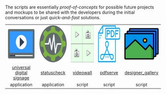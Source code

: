 The scripts are essentially *proof-of-concepts* for possible future projects and mockups to be shared with the developers during the initial conversations or just *quick-and-fast* solutions. 

<table style="width: 100%">
    <tr style="text-align: center; vertical-align: middle; margin: auto; width: 100%">
    <td><a href="https://github.com/divisionbyinfinity/universal-digital-signage"><img src="universal-signage.svg" alt="usign" width="120" height="120"></a></td>
    <td><a href="https://github.com/divisionbyinfinity/statuscheck"><img src="statuschecker.svg" alt="statcheck" width="120" height="120"></a></td>
    <td><a href="https://github.com/divisionbyinfinity/videowall"><img src="videowall.svg" alt="vidwall" width="120" height="120"></a></td>
    <td><a href="https://github.com/divisionbyinfinity/pdfserve"><img src="pdfserve.svg" alt="pdfsrv" width="120" height="120"></a></td>
    <td><a href="https://github.com/divisionbyinfinity/gallery"><img src="gallery.svg" alt="gallery" width="120" height="120"></a></td>
  </tr>
    <tr style="text-align: center; margin: auto;width: 100%;">
    <td style="width: 250"><a href="https://github.com/divisionbyinfinity/universal-digital-signage">universal digital signage</a></td>
    <td style="width: 250"><a href="https://github.com/divisionbyinfinity/statuscheck">statuscheck</a></td>
    <td style="width: 250"><a href="https://github.com/divisionbyinfinity/videowall">videowall</a></td>
    <td style="width: 250"><a href="https://github.com/divisionbyinfinity/pdfserve">pdfserve</a></td>
    <td style="width: 250"><a href="https://github.com/divisionbyinfinity/designer_gallery">designer_gallery</a></td>
  </tr>
    <tr style="text-align: center; margin: auto;width: 100%">
    <td>application</td>
    <td>application</td>
    <td>script</td>
    <td>script</td>
    <td>script</td>
  </tr>
</table>
